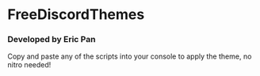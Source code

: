 # FreeDiscordThemes
### Developed by Eric Pan


Copy and paste any of the scripts into your console to apply the theme, no nitro needed!

